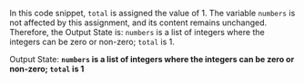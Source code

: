 In this code snippet, `total` is assigned the value of 1. The variable `numbers` is not affected by this assignment, and its content remains unchanged. Therefore, the Output State is: `numbers` is a list of integers where the integers can be zero or non-zero; `total` is 1.

Output State: **`numbers` is a list of integers where the integers can be zero or non-zero; `total` is 1**